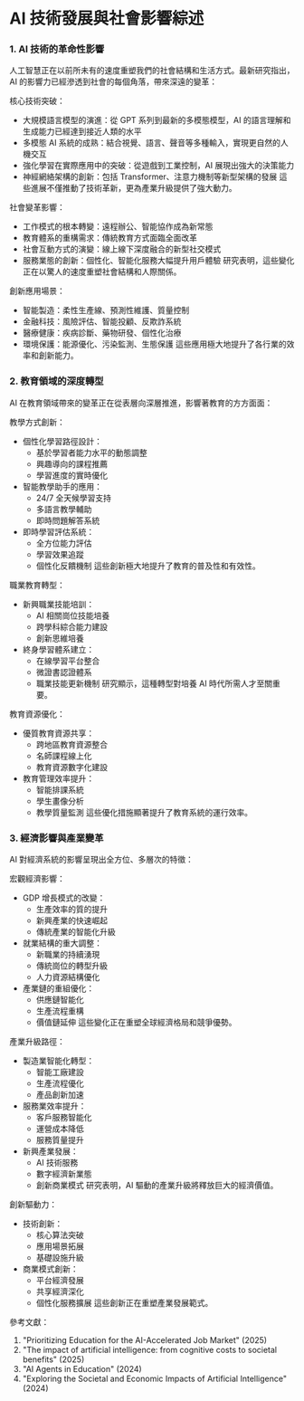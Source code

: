 # AI 技術發展與社會影響綜述

### 1. AI 技術的革命性影響

人工智慧正在以前所未有的速度重塑我們的社會結構和生活方式。最新研究指出，AI 的影響力已經滲透到社會的每個角落，帶來深遠的變革：

核心技術突破：
- 大規模語言模型的演進：從 GPT 系列到最新的多模態模型，AI 的語言理解和生成能力已經達到接近人類的水平
- 多模態 AI 系統的成熟：結合視覺、語言、聲音等多種輸入，實現更自然的人機交互
- 強化學習在實際應用中的突破：從遊戲到工業控制，AI 展現出強大的決策能力
- 神經網絡架構的創新：包括 Transformer、注意力機制等新型架構的發展
這些進展不僅推動了技術革新，更為產業升級提供了強大動力。

社會變革影響：
- 工作模式的根本轉變：遠程辦公、智能協作成為新常態
- 教育體系的重構需求：傳統教育方式面臨全面改革
- 社會互動方式的演變：線上線下深度融合的新型社交模式
- 服務業態的創新：個性化、智能化服務大幅提升用戶體驗
研究表明，這些變化正在以驚人的速度重塑社會結構和人際關係。

創新應用場景：
- 智能製造：柔性生產線、預測性維護、質量控制
- 金融科技：風險評估、智能投顧、反欺詐系統
- 醫療健康：疾病診斷、藥物研發、個性化治療
- 環境保護：能源優化、污染監測、生態保護
這些應用極大地提升了各行業的效率和創新能力。

### 2. 教育領域的深度轉型

AI 在教育領域帶來的變革正在從表層向深層推進，影響著教育的方方面面：

教學方式創新：
- 個性化學習路徑設計：
  * 基於學習者能力水平的動態調整
  * 興趣導向的課程推薦
  * 學習進度的實時優化
- 智能教學助手的應用：
  * 24/7 全天候學習支持
  * 多語言教學輔助
  * 即時問題解答系統
- 即時學習評估系統：
  * 全方位能力評估
  * 學習效果追蹤
  * 個性化反饋機制
這些創新極大地提升了教育的普及性和有效性。

職業教育轉型：
- 新興職業技能培訓：
  * AI 相關崗位技能培養
  * 跨學科綜合能力建設
  * 創新思維培養
- 終身學習體系建立：
  * 在線學習平台整合
  * 微證書認證體系
  * 職業技能更新機制
研究顯示，這種轉型對培養 AI 時代所需人才至關重要。

教育資源優化：
- 優質教育資源共享：
  * 跨地區教育資源整合
  * 名師課程線上化
  * 教育資源數字化建設
- 教育管理效率提升：
  * 智能排課系統
  * 學生畫像分析
  * 教學質量監測
這些優化措施顯著提升了教育系統的運行效率。

### 3. 經濟影響與產業變革

AI 對經濟系統的影響呈現出全方位、多層次的特徵：

宏觀經濟影響：
- GDP 增長模式的改變：
  * 生產效率的質的提升
  * 新興產業的快速崛起
  * 傳統產業的智能化升級
- 就業結構的重大調整：
  * 新職業的持續湧現
  * 傳統崗位的轉型升級
  * 人力資源結構優化
- 產業鏈的重組優化：
  * 供應鏈智能化
  * 生產流程重構
  * 價值鏈延伸
這些變化正在重塑全球經濟格局和競爭優勢。

產業升級路徑：
- 製造業智能化轉型：
  * 智能工廠建設
  * 生產流程優化
  * 產品創新加速
- 服務業效率提升：
  * 客戶服務智能化
  * 運營成本降低
  * 服務質量提升
- 新興產業發展：
  * AI 技術服務
  * 數字經濟新業態
  * 創新商業模式
研究表明，AI 驅動的產業升級將釋放巨大的經濟價值。

創新驅動力：
- 技術創新：
  * 核心算法突破
  * 應用場景拓展
  * 基礎設施升級
- 商業模式創新：
  * 平台經濟發展
  * 共享經濟深化
  * 個性化服務擴展
這些創新正在重塑產業發展範式。

參考文獻：
1. "Prioritizing Education for the AI-Accelerated Job Market" (2025)
2. "The impact of artificial intelligence: from cognitive costs to societal benefits" (2025)
3. "AI Agents in Education" (2024)
4. "Exploring the Societal and Economic Impacts of Artificial Intelligence" (2024)
